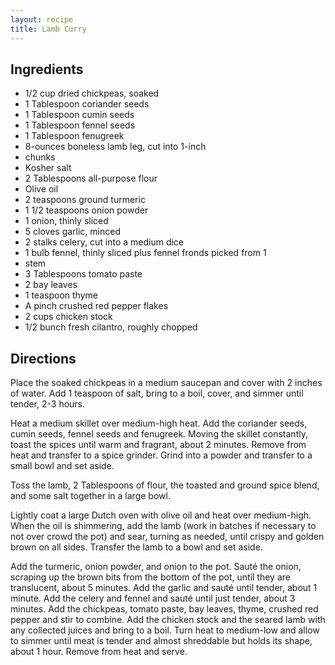 ```yaml
---
layout: recipe
title: Lamb Curry
---
```


## Ingredients

* 1/2 cup dried chickpeas, soaked
* 1 Tablespoon coriander seeds
* 1 Tablespoon cumin seeds
* 1 Tablespoon fennel seeds
* 1 Tablespoon fenugreek
* 8-ounces boneless lamb leg, cut into 1-inch
* chunks
* Kosher salt
* 2 Tablespoons all-purpose flour
* Olive oil
* 2 teaspoons ground turmeric
* 1 1/2 teaspoons onion powder
* 1 onion, thinly sliced
* 5 cloves garlic, minced
* 2 stalks celery, cut into a medium dice
* 1 bulb fennel, thinly sliced plus fennel fronds picked from 1
* stem
* 3 Tablespoons tomato paste
* 2 bay leaves
* 1 teaspoon thyme
* A pinch crushed red pepper flakes
* 2 cups chicken stock
* 1/2 bunch fresh cilantro, roughly chopped

## Directions

Place the soaked chickpeas in a medium saucepan and cover with 2 inches
of water. Add 1 teaspoon of salt, bring to a boil, cover, and simmer
until tender, 2-3 hours.

Heat a medium skillet over medium-high heat. Add the coriander seeds,
cumin seeds, fennel seeds and fenugreek. Moving the skillet constantly,
toast the spices until warm and fragrant, about 2 minutes. Remove from
heat and transfer to a spice grinder. Grind into a powder and transfer
to a small bowl and set aside.

Toss the lamb, 2 Tablespoons of flour, the toasted and ground spice
blend, and some salt together in a large bowl.

Lightly coat a large Dutch oven with olive oil and heat over
medium-high. When the oil is shimmering, add the lamb (work in batches
if necessary to not over crowd the pot) and sear, turning as needed,
until crispy and golden brown on all sides. Transfer the lamb to a bowl
and set aside.

Add the turmeric, onion powder, and onion to the pot. Sauté the onion,
scraping up the brown bits from the bottom of the pot, until they are
translucent, about 5 minutes. Add the garlic and sauté until tender,
about 1 minute. Add the celery and fennel and sauté until just tender,
about 3 minutes. Add the chickpeas, tomato paste, bay leaves, thyme,
crushed red pepper and stir to combine. Add the chicken stock and the
seared lamb with any collected juices and bring to a boil. Turn heat to
medium-low and allow to simmer until meat is tender and almost
shreddable but holds its shape, about 1 hour. Remove from heat and
serve.
